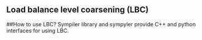 ## Load balance level coarsening (LBC)

##How to use LBC?
Sympiler library and sympyler provide C++ and python interfaces for using LBC. 